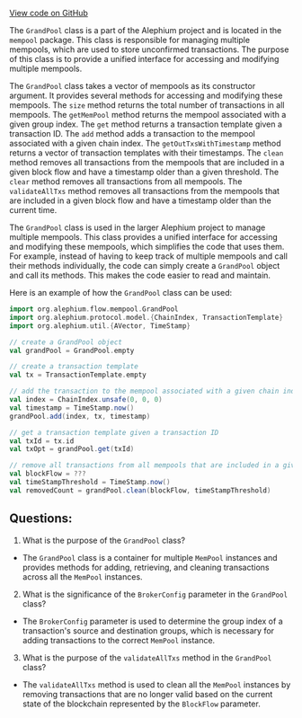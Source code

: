 [View code on GitHub](https://github.com/alephium/alephium/blob/master/flow/src/main/scala/org/alephium/flow/mempool/GrandPool.scala)

The `GrandPool` class is a part of the Alephium project and is located in the `mempool` package. This class is responsible for managing multiple mempools, which are used to store unconfirmed transactions. The purpose of this class is to provide a unified interface for accessing and modifying multiple mempools.

The `GrandPool` class takes a vector of mempools as its constructor argument. It provides several methods for accessing and modifying these mempools. The `size` method returns the total number of transactions in all mempools. The `getMemPool` method returns the mempool associated with a given group index. The `get` method returns a transaction template given a transaction ID. The `add` method adds a transaction to the mempool associated with a given chain index. The `getOutTxsWithTimestamp` method returns a vector of transaction templates with their timestamps. The `clean` method removes all transactions from the mempools that are included in a given block flow and have a timestamp older than a given threshold. The `clear` method removes all transactions from all mempools. The `validateAllTxs` method removes all transactions from the mempools that are included in a given block flow and have a timestamp older than the current time.

The `GrandPool` class is used in the larger Alephium project to manage multiple mempools. This class provides a unified interface for accessing and modifying these mempools, which simplifies the code that uses them. For example, instead of having to keep track of multiple mempools and call their methods individually, the code can simply create a `GrandPool` object and call its methods. This makes the code easier to read and maintain. 

Here is an example of how the `GrandPool` class can be used:

```scala
import org.alephium.flow.mempool.GrandPool
import org.alephium.protocol.model.{ChainIndex, TransactionTemplate}
import org.alephium.util.{AVector, TimeStamp}

// create a GrandPool object
val grandPool = GrandPool.empty

// create a transaction template
val tx = TransactionTemplate.empty

// add the transaction to the mempool associated with a given chain index
val index = ChainIndex.unsafe(0, 0, 0)
val timestamp = TimeStamp.now()
grandPool.add(index, tx, timestamp)

// get a transaction template given a transaction ID
val txId = tx.id
val txOpt = grandPool.get(txId)

// remove all transactions from all mempools that are included in a given block flow
val blockFlow = ???
val timeStampThreshold = TimeStamp.now()
val removedCount = grandPool.clean(blockFlow, timeStampThreshold)
```
## Questions: 
 1. What is the purpose of the `GrandPool` class?
- The `GrandPool` class is a container for multiple `MemPool` instances and provides methods for adding, retrieving, and cleaning transactions across all the `MemPool` instances.

2. What is the significance of the `BrokerConfig` parameter in the `GrandPool` class?
- The `BrokerConfig` parameter is used to determine the group index of a transaction's source and destination groups, which is necessary for adding transactions to the correct `MemPool` instance.

3. What is the purpose of the `validateAllTxs` method in the `GrandPool` class?
- The `validateAllTxs` method is used to clean all the `MemPool` instances by removing transactions that are no longer valid based on the current state of the blockchain represented by the `BlockFlow` parameter.